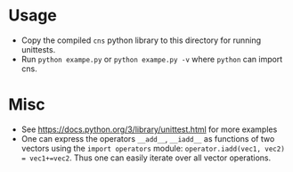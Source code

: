# Usage
- Copy the compiled `cns` python library to this directory for running unittests.
- Run `python exampe.py` or `python exampe.py -v` where `python` can import cns.
# Misc
- See https://docs.python.org/3/library/unittest.html for more examples
- One can express the operators `__add__`, `__iadd__` as functions of two vectors using the `import operators` module: `operator.iadd(vec1, vec2) = vec1+=vec2`. Thus one can easily iterate over all vector operations.